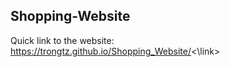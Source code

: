 ## Shopping-Website
Quick link to the website: <link>https://trongtz.github.io/Shopping_Website/<\link>
